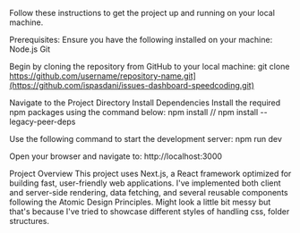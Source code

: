 Follow these instructions to get the project up and running on your local machine.

Prerequisites:
Ensure you have the following installed on your machine:
Node.js
Git

Begin by cloning the repository from GitHub to your local machine:
git clone https://github.com/username/repository-name.git](https://github.com/ispasdani/issues-dashboard-speedcoding.git)

Navigate to the Project Directory
Install Dependencies
Install the required npm packages using the command below:
npm install // npm install --legacy-peer-deps


Use the following command to start the development server:
npm run dev

Open your browser and navigate to:
http://localhost:3000

Project Overview
This project uses Next.js, a React framework optimized for building fast, user-friendly web applications. I've implemented both client and server-side rendering, data fetching, and several reusable components following the Atomic Design Principles. Might look a little bit messy but that's because I've tried to showcase different styles of handling css, folder structures.

